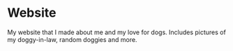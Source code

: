 # Website
My website that I made about me and my love for dogs. Includes pictures of my doggy-in-law, random doggies and more.
